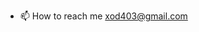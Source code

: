 - 📫 How to reach me xod403@gmail.com

<!---
Xod403/Xod403 is a ✨ special ✨ repository because its `README.md` (this file) appears on your GitHub profile.
You can click the Preview link to take a look at your changes.
--->
